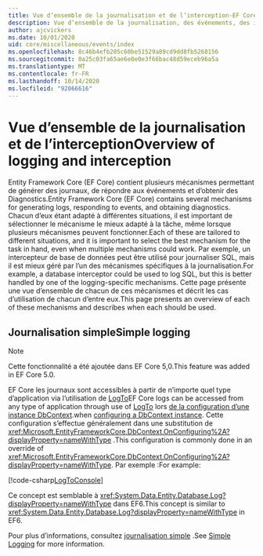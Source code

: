 ```yaml
---
title: Vue d’ensemble de la journalisation et de l’interception-EF Core
description: Vue d’ensemble de la journalisation, des événements, des intercepteurs et des diagnostics pour EF Core
author: ajcvickers
ms.date: 10/01/2020
uid: core/miscellaneous/events/index
ms.openlocfilehash: 8c46b4efb205c60be51529a89cd9dd8fb5268156
ms.sourcegitcommit: 0a25c03fa65ae6e0e0e3f66bac48d59eceb96a5a
ms.translationtype: MT
ms.contentlocale: fr-FR
ms.lasthandoff: 10/14/2020
ms.locfileid: "92066616"
---
```

# <a name="overview-of-logging-and-interception"></a><span data-ttu-id="503fb-103">Vue d’ensemble de la journalisation et de l’interception</span><span class="sxs-lookup"><span data-stu-id="503fb-103">Overview of logging and interception</span></span>

<span data-ttu-id="503fb-104">Entity Framework Core (EF Core) contient plusieurs mécanismes permettant de générer des journaux, de répondre aux événements et d’obtenir des Diagnostics.</span><span class="sxs-lookup"><span data-stu-id="503fb-104">Entity Framework Core (EF Core) contains several mechanisms for generating logs, responding to events, and obtaining diagnostics.</span></span> <span data-ttu-id="503fb-105">Chacun d’eux étant adapté à différentes situations, il est important de sélectionner le mécanisme le mieux adapté à la tâche, même lorsque plusieurs mécanismes peuvent fonctionner.</span><span class="sxs-lookup"><span data-stu-id="503fb-105">Each of these are tailored to different situations, and it is important to select the best mechanism for the task in hand, even when multiple mechanisms could work.</span></span> <span data-ttu-id="503fb-106">Par exemple, un intercepteur de base de données peut être utilisé pour journaliser SQL, mais il est mieux géré par l’un des mécanismes spécifiques à la journalisation.</span><span class="sxs-lookup"><span data-stu-id="503fb-106">For example, a database interceptor could be used to log SQL, but this is better handled by one of the logging-specific mechanisms.</span></span> <span data-ttu-id="503fb-107">Cette page présente une vue d’ensemble de chacun de ces mécanismes et décrit les cas d’utilisation de chacun d’entre eux.</span><span class="sxs-lookup"><span data-stu-id="503fb-107">This page presents an overview of each of these mechanisms and describes when each should be used.</span></span>

## <a name="simple-logging"></a><span data-ttu-id="503fb-108">Journalisation simple</span><span class="sxs-lookup"><span data-stu-id="503fb-108">Simple logging</span></span>

> [!NOTE]
> <span data-ttu-id="503fb-109">Cette fonctionnalité a été ajoutée dans EF Core 5,0.</span><span class="sxs-lookup"><span data-stu-id="503fb-109">This feature was added in EF Core 5.0.</span></span>

<span data-ttu-id="503fb-110">EF Core les journaux sont accessibles à partir de n’importe quel type d’application via l’utilisation de [LogTo](https://github.com/dotnet/efcore/blob/ec3df8fd7e4ea4ebeebfa747619cef37b23ab2c6/src/EFCore/DbContextOptionsBuilder.cs#L135)</span><span class="sxs-lookup"><span data-stu-id="503fb-110">EF Core logs can be accessed from any type of application through use of [LogTo](https://github.com/dotnet/efcore/blob/ec3df8fd7e4ea4ebeebfa747619cef37b23ab2c6/src/EFCore/DbContextOptionsBuilder.cs#L135)</span></span> <!-- Issue #2748 <xref:Microsoft.EntityFrameworkCore.DbContextOptionsBuilder.LogTo%2A> --> <span data-ttu-id="503fb-111">lors [de la configuration d’une instance DbContext](xref:core/miscellaneous/configuring-dbcontext).</span><span class="sxs-lookup"><span data-stu-id="503fb-111">when [configuring a DbContext instance](xref:core/miscellaneous/configuring-dbcontext).</span></span> <span data-ttu-id="503fb-112">Cette configuration s’effectue généralement dans une substitution de <xref:Microsoft.EntityFrameworkCore.DbContext.OnConfiguring%2A?displayProperty=nameWithType> .</span><span class="sxs-lookup"><span data-stu-id="503fb-112">This configuration is commonly done in an override of <xref:Microsoft.EntityFrameworkCore.DbContext.OnConfiguring%2A?displayProperty=nameWithType>.</span></span> <span data-ttu-id="503fb-113">Par exemple :</span><span class="sxs-lookup"><span data-stu-id="503fb-113">For example:</span></span>

<!--
    protected override void OnConfiguring(DbContextOptionsBuilder optionsBuilder)
        => optionsBuilder.LogTo(Console.WriteLine);
-->
[!code-csharp[LogToConsole](../../../../samples/core/Miscellaneous/Logging/SimpleLogging/Program.cs?name=LogToConsole)]

<span data-ttu-id="503fb-114">Ce concept est semblable à <xref:System.Data.Entity.Database.Log?displayProperty=nameWithType> dans EF6.</span><span class="sxs-lookup"><span data-stu-id="503fb-114">This concept is similar to <xref:System.Data.Entity.Database.Log?displayProperty=nameWithType> in EF6.</span></span>

<span data-ttu-id="503fb-115">Pour plus d’informations, consultez [journalisation simple](xref:core/miscellaneous/events/simple-logging) .</span><span class="sxs-lookup"><span data-stu-id="503fb-115">See [Simple Logging](xref:core/miscellaneous/events/simple-logging) for more information.</span></span>
